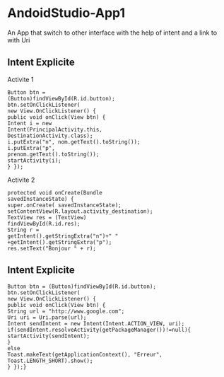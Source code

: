 # AndoidStudio-App1

An App that switch to other interface with the help of intent and a link to with Uri



## Intent Explicite

Activite 1
```
Button btn =
(Button)findViewById(R.id.button); 
btn.setOnClickListener(
new View.OnClickListener() {
public void onClick(View btn) {
Intent i = new
Intent(PrincipalActivity.this,
DestinationActivity.class);
i.putExtra("n", nom.getText().toString());
i.putExtra("p",
prenom.getText().toString());
startActivity(i);
} });

```


Activite 2
```
protected void onCreate(Bundle
savedInstanceState) {
super.onCreate( savedInstanceState);
setContentView(R.layout.activity_destination);
TextView res = (TextView)
findViewById(R.id.res);
String r =
getIntent().getStringExtra("n")+" "
+getIntent().getStringExtra("p");
res.setText("Bonjour " + r);
```

## Intent Explicite
```
Button btn = (Button)findViewById(R.id.button);
btn.setOnClickListener(
new View.OnClickListener() {
public void onClick(View btn) {
String url = "http://www.google.com";
Uri uri = Uri.parse(url);
Intent sendIntent = new Intent(Intent.ACTION_VIEW, uri);
if(sendIntent.resolveActivity(getPackageManager())!=null){
startActivity(sendIntent);
}
else
Toast.makeText(getApplicationContext(), "Erreur",
Toast.LENGTH_SHORT).show();
} });}

```


